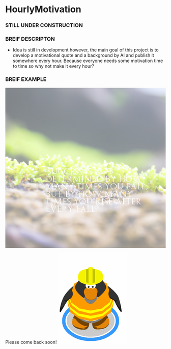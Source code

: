 # HourlyMotivation

### STILL UNDER CONSTRUCTION 

### BREIF DESCRIPTON 
* Idea is still in development however, the main goal of this project is to develop a motivational quote and a background by AI and publish it somewhere every hour. Because everyone needs some motivation time to time so why not make it every hour?

### BREIF EXAMPLE
![](https://github.com/HallowsYves/HourlyMotivation/blob/main/output2.png)

Please come back soon!
![](https://github.com/HallowsYves/HourlyMotivation/blob/main/Media/Gifs/under_construction.gif)
